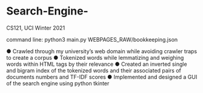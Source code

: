 # Search-Engine-
CS121, UCI Winter 2021 

command line:
  python3 main.py WEBPAGES_RAW/bookkeeping.json
  
  
● Crawled through my university’s web domain while avoiding crawler traps to create a corpus
● Tokenized words while lemmatizing and weighing words within HTML tags by their relevance
● Created an inverted single and bigram index of the tokenized words and their associated pairs of
documents numbers and TF-IDF scores
● Implemented and designed a GUI of the search engine using python tkinter
